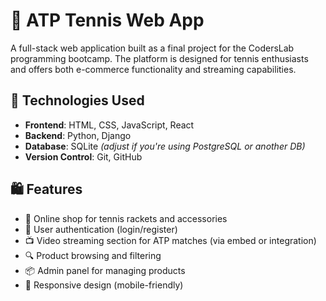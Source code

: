 # 🎾 ATP Tennis Web App

A full-stack web application built as a final project for the CodersLab programming bootcamp. The platform is designed for tennis enthusiasts and offers both e-commerce functionality and streaming capabilities.

## 🔧 Technologies Used

- **Frontend**: HTML, CSS, JavaScript, React
- **Backend**: Python, Django
- **Database**: SQLite *(adjust if you're using PostgreSQL or another DB)*
- **Version Control**: Git, GitHub

## 🛍 Features

- 🛒 Online shop for tennis rackets and accessories
- 👤 User authentication (login/register)
- 📺 Video streaming section for ATP matches (via embed or integration)
- 🔍 Product browsing and filtering
- 📦 Admin panel for managing products
- 📱 Responsive design (mobile-friendly)
